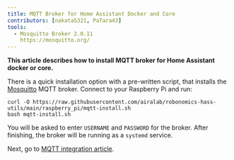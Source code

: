 ```yaml
---
title: MQTT Broker for Home Assistant Docker and Core
contributors: [nakata5321, PaTara43]
tools:
  - Mosquitto Broker 2.0.11
    https://mosquitto.org/
---
```


**This article describes how to install MQTT broker for Home Assistant docker or core.**

There is a quick installation option with a pre-written script, that installs the [Mosquitto](https://mosquitto.org/) MQTT broker. Connect to your Raspberry Pi and run:

```shell
curl -O https://raw.githubusercontent.com/airalab/robonomics-hass-utils/main/raspberry_pi/mqtt-install.sh
bash mqtt-install.sh
```

You will be asked to enter `USERNAME` and `PASSWORD` for the broker. After finishing, the broker will be running as a `systemd` service.

Next, go to [MQTT integration article](/docs/mqtt-integration/).